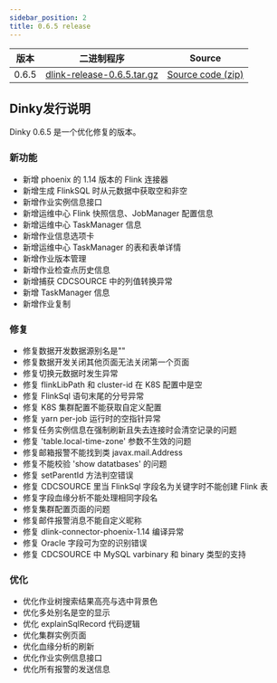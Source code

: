 ```yaml
---
sidebar_position: 2
title: 0.6.5 release
---
```




| 版本    | 二进制程序                                                                                                                 | Source                                                                                |
|-------|-----------------------------------------------------------------------------------------------------------------------|---------------------------------------------------------------------------------------|
| 0.6.5 | [dlink-release-0.6.5.tar.gz](https://github.com/DataLinkDC/dlink/releases/download/v0.6.5/dlink-release-0.6.5.tar.gz) | [Source code (zip)](https://github.com/DataLinkDC/dlink/archive/refs/tags/v0.6.5.zip) |


## Dinky发行说明

Dinky 0.6.5 是一个优化修复的版本。

### 新功能

- 新增 phoenix 的 1.14 版本的 Flink 连接器
- 新增生成 FlinkSQL 时从元数据中获取空和非空
- 新增作业实例信息接口
- 新增运维中心 Flink 快照信息、JobManager 配置信息
- 新增运维中心 TaskManager 信息
- 新增作业信息选项卡
- 新增运维中心 TaskManager 的表和表单详情
- 新增作业版本管理
- 新增作业检查点历史信息
- 新增捕获 CDCSOURCE 中的列值转换异常
- 新增 TaskManager 信息
- 新增作业复制

### 修复

- 修复数据开发数据源别名是""
- 修复数据开发关闭其他页面无法关闭第一个页面
- 修复切换元数据时发生异常
- 修复 flinkLibPath 和 cluster-id 在 K8S 配置中是空
- 修复 FlinkSql 语句末尾的分号异常
- 修复 K8S 集群配置不能获取自定义配置
- 修复 yarn per-job 运行时的空指针异常
- 修复任务实例信息在强制刷新且失去连接时会清空记录的问题
- 修复 'table.local-time-zone' 参数不生效的问题
- 修复邮箱报警不能找到类 javax.mail.Address
- 修复不能校验 'show datatbases' 的问题
- 修复 setParentId 方法判空错误
- 修复 CDCSOURCE 里当 FlinkSql 字段名为关键字时不能创建 Flink 表
- 修复字段血缘分析不能处理相同字段名
- 修复集群配置页面的问题
- 修复邮件报警消息不能自定义昵称
- 修复 dlink-connector-phoenix-1.14 编译异常
- 修复 Oracle 字段可为空的识别错误
- 修复 CDCSOURCE 中 MySQL varbinary 和 binary 类型的支持

### 优化

- 优化作业树搜索结果高亮与选中背景色
- 优化多处别名是空的显示
- 优化 explainSqlRecord 代码逻辑
- 优化集群实例页面
- 优化血缘分析的刷新
- 优化作业实例信息接口
- 优化所有报警的发送信息